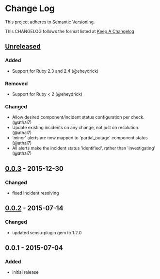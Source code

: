 # Change Log
This project adheres to [Semantic Versioning](http://semver.org/).

This CHANGELOG follows the format listed at [Keep A Changelog](http://keepachangelog.com/)

## [Unreleased]
### Added
- Support for Ruby 2.3 and 2.4 (@eheydrick)

### Removed
- Support for Ruby < 2 (@eheydrick)

### Changed
- Allow desired component/incident status configuration per check. (@athal7)
- Update existing incidents on any change, not just on resolution.  (@athal7)
- 'minor' alerts are now mapped to 'partial_outage' component status (@athal7)
- All alerts make the incident status 'identified', rather than 'investigating' (@athal7)

## [0.0.3] - 2015-12-30
### Changed
- fixed incident resolving

## [0.0.2] - 2015-07-14
### Changed
- updated sensu-plugin gem to 1.2.0

## 0.0.1 - 2015-07-04
### Added
- initial release

[Unreleased]: https://github.com/sensu-plugins/sensu-plugins-statuspage/compare/0.0.3...HEAD
[0.0.3]: https://github.com/sensu-plugins/sensu-plugins-statuspage/compare/0.0.2...0.0.3
[0.0.2]: https://github.com/sensu-plugins/sensu-plugins-statuspage/compare/0.0.1...0.0.2
